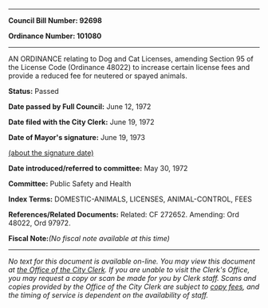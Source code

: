 

********

**Council Bill Number: 92698**
   
**Ordinance Number: 101080**
********

 AN ORDINANCE relating to Dog and Cat Licenses, amending Section 95 of the License Code (Ordinance 48022) to increase certain license fees and provide a reduced fee for neutered or spayed animals.

**Status:** Passed
   
**Date passed by Full Council:** June 12, 1972
   
**Date filed with the City Clerk:** June 19, 1972
   
**Date of Mayor's signature:** June 19, 1973
   
[(about the signature date)](/~public/approvaldate.htm)
   
   
   
**Date introduced/referred to committee:** May 30, 1972
   
**Committee:** Public Safety and Health
   
   
**Index Terms:** DOMESTIC-ANIMALS, LICENSES, ANIMAL-CONTROL, FEES

**References/Related Documents:** Related: CF 272652. Amending: Ord 48022, Ord 97972.

**Fiscal Note:**_(No fiscal note available at this time)_
********

_No text for this document is available on-line. You may view this document at [the Office of the City Clerk](http://www.seattle.gov/leg/clerk/contactUs.htm). If you are unable to visit the Clerk's Office, you may request a copy or scan be made for you by Clerk staff. Scans and copies provided by the Office of the City Clerk are subject to [copy fees](http://clerk.seattle.gov/~public/clerkfees.htm), and the timing of service is dependent on the availability of staff._

